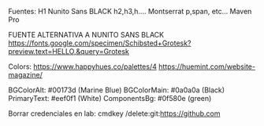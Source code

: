 Fuentes:
H1 Nunito Sans BLACK
h2,h3,h.... Montserrat
p,span, etc... Maven Pro

FUENTE ALTERNATIVA A NUNITO SANS BLACK
https://fonts.google.com/specimen/Schibsted+Grotesk?preview.text=HELLO,&query=Grotesk

Colors:
https://www.happyhues.co/palettes/4
https://huemint.com/website-magazine/

BGColorAlt: #00173d (Marine Blue)
BGColorMain: #0a0a0a (Black)
PrimaryText: #eef0f1 (White)
ComponentsBg: #0f580e (green)

Borrar credenciales en lab:
cmdkey /delete:git:https://github.com
